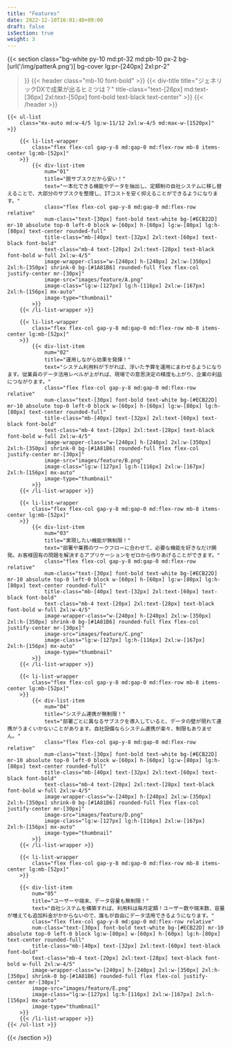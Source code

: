 ```yaml
---
title: "Features"
date: 2022-12-10T16:01:40+09:00
draft: false
isSection: true
weight: 3
---
```


{{< section
    class="bg-white py-10 md:pt-32 md:pb-10 px-2 bg-[url('/img/patterA.png')] bg-cover lg:pr-[240px] 2xl:pr-2"
>}}
    {{< header
        class="mb-10 font-bold"
    >}}
        {{< div-title
            title="ジェネリックDXで成果が出るヒミツは？"
            title-class="text-[26px] md:text-[36px] 2xl:text-[50px] font-bold text-black text-center"
        >}}
    {{< /header >}}

    {{< ul-list
        class="mx-auto md:w-4/5 lg:w-11/12 2xl:w-4/5 md:max-w-[1520px]"
    >}}

        {{< li-list-wrapper
            class="flex flex-col gap-y-8 md:gap-0 md:flex-row mb-8 items-center lg:mb-[52px]"
        >}}
            {{< div-list-item
                num="01"
                title="脱サブスクだから安い！"
                text="一本化できる機能やデータを抽出し、定額制の自社システムに移し替えることで、大部分のサブスクを整理し、ITコストを安く抑えることができるようになります。"
                class="flex flex-col gap-y-8 md:gap-0 md:flex-row relative"
                num-class="text-[30px] font-bold text-white bg-[#ECB22D] mr-10 absolute top-0 left-0 block w-[60px] h-[60px] lg:w-[80px] lg:h-[80px] text-center rounded-full"
                title-class="mb-[40px] text-[32px] 2xl:text-[60px] text-black font-bold"
                text-class="mb-4 text-[20px] 2xl:text-[28px] text-black font-bold w-full 2xl:w-4/5"
                image-wrapper-class="w-[240px] h-[240px] 2xl:w-[350px] 2xl:h-[350px] shrink-0 bg-[#1A81B6] rounded-full flex flex-col justify-center mr-[30px]"
                image-src="images/feature/A.png"
                image-class="lg:w-[127px] lg:h-[116px] 2xl:w-[167px] 2xl:h-[156px] mx-auto"
                image-type="thumbnail"
            >}}
        {{< /li-list-wrapper >}}

        {{< li-list-wrapper
            class="flex flex-col gap-y-8 md:gap-0 md:flex-row mb-8 items-center lg:mb-[52px]"
        >}}
            {{< div-list-item
                num="02"
                title="運用しながら効果を発揮！"
                text="システム利用料が下がれば、浮いた予算を運用にまわせるようになります。従業員のデータ活用レベルが上がれば、現場での意思決定の精度も上がり、企業の利益につながります。"
                class="flex flex-col gap-y-8 md:gap-0 md:flex-row relative"
                num-class="text-[30px] font-bold text-white bg-[#ECB22D] mr-10 absolute top-0 left-0 block w-[60px] h-[60px] lg:w-[80px] lg:h-[80px] text-center rounded-full"
                title-class="mb-[40px] text-[32px] 2xl:text-[60px] text-black font-bold"
                text-class="mb-4 text-[20px] 2xl:text-[28px] text-black font-bold w-full 2xl:w-4/5"
                image-wrapper-class="w-[240px] h-[240px] 2xl:w-[350px] 2xl:h-[350px] shrink-0 bg-[#1A81B6] rounded-full flex flex-col justify-center mr-[30px]"
                image-src="images/feature/B.png"
                image-class="lg:w-[127px] lg:h-[116px] 2xl:w-[167px] 2xl:h-[156px] mx-auto"
                image-type="thumbnail"
            >}}
        {{< /li-list-wrapper >}}

        {{< li-list-wrapper
            class="flex flex-col gap-y-8 md:gap-0 md:flex-row mb-8 items-center lg:mb-[52px]"
        >}}
            {{< div-list-item
                num="03"
                title="実現したい機能が無制限！"
                text="部署や業務のワークフローに合わせて、必要な機能を好きなだけ開発。お客様固有の問題を解決するアプリケーションをゼロから作りあげることができます。"
                class="flex flex-col gap-y-8 md:gap-0 md:flex-row relative"
                num-class="text-[30px] font-bold text-white bg-[#ECB22D] mr-10 absolute top-0 left-0 block w-[60px] h-[60px] lg:w-[80px] lg:h-[80px] text-center rounded-full"
                title-class="mb-[40px] text-[32px] 2xl:text-[60px] text-black font-bold"
                text-class="mb-4 text-[20px] 2xl:text-[28px] text-black font-bold w-full 2xl:w-4/5"
                image-wrapper-class="w-[240px] h-[240px] 2xl:w-[350px] 2xl:h-[350px] shrink-0 bg-[#1A81B6] rounded-full flex flex-col justify-center mr-[30px]"
                image-src="images/feature/C.png"
                image-class="lg:w-[127px] lg:h-[116px] 2xl:w-[167px] 2xl:h-[156px] mx-auto"
                image-type="thumbnail"
            >}}
        {{< /li-list-wrapper >}}

        {{< li-list-wrapper
            class="flex flex-col gap-y-8 md:gap-0 md:flex-row mb-8 items-center lg:mb-[52px]"
        >}}
            {{< div-list-item
                num="04"
                title="システム連携が無制限！"
                text="部署ごとに異なるサブスクを導入していると、データの壁が現れて連携がうまくいかないことがあります。自社設備ならシステム連携が楽々、制限もありません。"
                class="flex flex-col gap-y-8 md:gap-0 md:flex-row relative"
                num-class="text-[30px] font-bold text-white bg-[#ECB22D] mr-10 absolute top-0 left-0 block w-[60px] h-[60px] lg:w-[80px] lg:h-[80px] text-center rounded-full"
                title-class="mb-[40px] text-[32px] 2xl:text-[60px] text-black font-bold"
                text-class="mb-4 text-[20px] 2xl:text-[28px] text-black font-bold w-full 2xl:w-4/5"
                image-wrapper-class="w-[240px] h-[240px] 2xl:w-[350px] 2xl:h-[350px] shrink-0 bg-[#1A81B6] rounded-full flex flex-col justify-center mr-[30px]"
                image-src="images/feature/D.png"
                image-class="lg:w-[127px] lg:h-[116px] 2xl:w-[167px] 2xl:h-[156px] mx-auto"
                image-type="thumbnail"
            >}}
        {{< /li-list-wrapper >}}

        {{< li-list-wrapper
            class="flex flex-col gap-y-8 md:gap-0 md:flex-row mb-8 items-center lg:mb-[52px]"
        >}}

        {{< div-list-item
            num="05"
            title="ユーザーや端末、データ容量も無制限！"
            text="自社システムを構築すれば、利用料は毎月定額！ユーザー数や端末数、容量が増えても追加料金がかからないので、誰もが自由にデータ活用できるようになります。"
            class="flex flex-col gap-y-8 md:gap-0 md:flex-row relative"
            num-class="text-[30px] font-bold text-white bg-[#ECB22D] mr-10 absolute top-0 left-0 block lg:w-[80px] w-[60px] h-[60px] lg:h-[80px] text-center rounded-full"
            title-class="mb-[40px] text-[32px] 2xl:text-[60px] text-black font-bold"
            text-class="mb-4 text-[20px] 2xl:text-[28px] text-black font-bold w-full 2xl:w-4/5"
            image-wrapper-class="w-[240px] h-[240px] 2xl:w-[350px] 2xl:h-[350px] shrink-0 bg-[#1A81B6] rounded-full flex flex-col justify-center mr-[30px]"
            image-src="images/feature/E.png"
            image-class="lg:w-[127px] lg:h-[116px] 2xl:w-[167px] 2xl:h-[156px] mx-auto"
            image-type="thumbnail"
        >}}
        {{< /li-list-wrapper >}}
    {{< /ul-list >}}

{{< /section >}}
